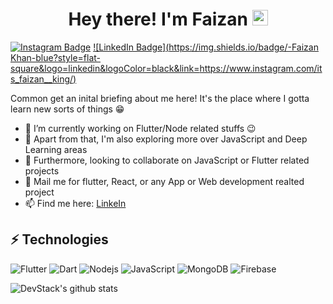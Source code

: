 <h1 align="center"> Hey there! I'm Faizan <img src="https://media.giphy.com/media/hvRJCLFzcasrR4ia7z/giphy.gif" width="25px"/></h1>

<!-- <img src="https://github.com/DevStack06/images/blob/master/My%20Video.gif" alt="side Image" align="center" width="1000" height="auto" /> -->



[![Instagram Badge](https://img.shields.io/badge/-its_faizan__king-yellow?style=flat-square&logo=instagram&logoColor=black&link=https://www.instagram.com/its_faizan__king/)](https://www.instagram.com/its_faizan__king/)
[![LinkedIn Badge](https://img.shields.io/badge/-Faizan Khan-blue?style=flat-square&logo=linkedin&logoColor=black&link=https://www.instagram.com/its_faizan__king/)](https://www.instagram.com/its_faizan__king/)


Common get an inital briefing about me here! It's the place where I gotta learn new sorts of things :grin:

- 🔭 I’m currently working on Flutter/Node related stuffs :wink:
- 🌱 Apart from that, I'm also exploring more over JavaScript and Deep Learning areas
- 👯 Furthermore, looking to collaborate on JavaScript or Flutter related projects
- 💬 Mail me for flutter, React, or any App or Web development realted project
- 📫 Find me here: [LinkeIn](https://in.linkedin.com/in/faizan-khan-a3098221a)


## ⚡ Technologies
![Flutter](https://img.shields.io/badge/-Flutter-teal?style=flat-square&logo=Flutter)
![Dart](https://img.shields.io/badge/-Dart-E34F26?style=flat-square&logo=Dart)
![Nodejs](https://img.shields.io/badge/-Nodejs-black?style=flat-square&logo=Node.js)
![JavaScript](https://img.shields.io/badge/-JavaScript-black?style=flat-square&logo=javascript)
![MongoDB](https://img.shields.io/badge/-MongoDB-black?style=flat-square&logo=mongodb)
![Firebase](https://img.shields.io/badge/-FireBase-005571?style=flat-square&logo=firebase)


![DevStack's github stats](https://github-readme-stats.vercel.app/api?username=faizank09855)


